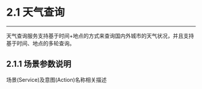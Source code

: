 # 2.1 天气查询

---

天气查询服务支持基于时间+地点的方式来查询国内外城市的天气状况，并且支持基于时间、地点的多轮查询。

## 2.1.1 场景参数说明

场景\(Service\)及意图\(Action\)名称相关描述

|  |  |
| --- | --- |

